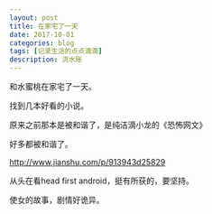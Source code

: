 ```yaml
---
layout: post
title: 在家宅了一天
date: 2017-10-01
categories: blog
tags: [记录生活的点点滴滴]
description: 流水账
---
```


和水蜜桃在家宅了一天。

找到几本好看的小说。

原来之前那本是被和谐了，是纯洁滴小龙的《恐怖网文》

好多都被和谐了。

http://www.jianshu.com/p/913943d25829

从头在看head first android，挺有所获的，要坚持。

使女的故事，剧情好诡异。





 
















